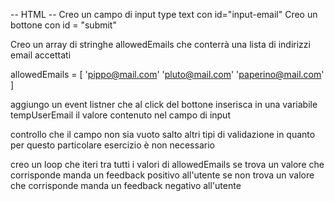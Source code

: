 <!-- 
! Mail
Chiedi all’utente la sua email,
controlla che sia nella lista di chi può accedere,
stampa un messaggio appropriato sull’esito del controllo. -->

-- HTML --
Creo un campo di input type text con id="input-email"
Creo un bottone con id = "submit"


Creo un array di stringhe allowedEmails che conterrà una lista di indirizzi email accettati

allowedEmails = [
    'pippo@mail.com'
    'pluto@mail.com'
    'paperino@mail.com'
]

aggiungo un event listner che al click del bottone inserisca in una variabile tempUserEmail
il valore contenuto nel campo di input

controllo che il campo non sia vuoto
salto altri tipi di validazione in quanto per questo particolare esercizio è non necessario

creo un loop che iteri tra tutti i valori di allowedEmails
se trova un valore che corrisponde manda un feedback positivo all'utente
se non trova un valore che corrisponde manda un feedback negativo all'utente